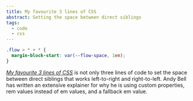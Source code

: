 ```yaml
---
title: My favourite 3 lines of CSS
abstract: Setting the space between direct siblings
tags:
  - code
  - css
---
```

```css
.flow > * + * {
  margin-block-start: var(--flow-space, 1em);
}
```

[<cite>My favourite 3 lines of CSS</cite>](https://piccalil.li/blog/my-favourite-3-lines-of-css/) is not only three lines of code to set the space between direct siblings that works left-to-right and right-to-left. Andy Bell has written an extensive explainer for why he is using custom properties, rem values instead of em values, and a fallback em value.